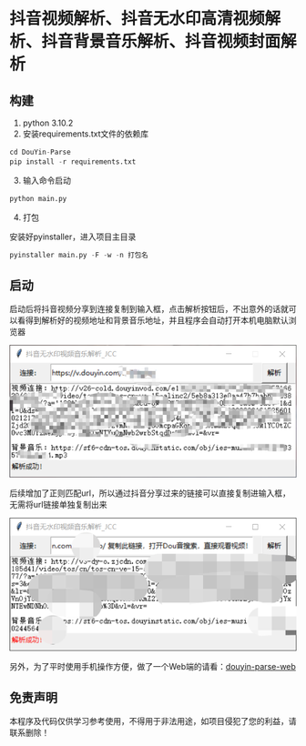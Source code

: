 # 抖音视频解析、抖音无水印高清视频解析、抖音背景音乐解析、抖音视频封面解析

## 构建

1. python 3.10.2
2. 安装requirements.txt文件的依赖库

~~~python
cd DouYin-Parse
pip install -r requirements.txt
~~~

3. 输入命令启动

~~~python
python main.py
~~~

4. 打包

安装好pyinstaller，进入项目主目录

~~~python
pyinstaller main.py -F -w -n 打包名
~~~

## 启动

启动后将抖音视频分享到连接复制到输入框，点击解析按钮后，不出意外的话就可以看得到解析好的视频地址和背景音乐地址，并且程序会自动打开本机电脑默认浏览器

![image-20220221215337057](https://github.com/JCCGG/DouYin-Parse/blob/master/screenshot/image-20220221215337057.png)

后续增加了正则匹配url，所以通过抖音分享过来的链接可以直接复制进输入框，无需将url链接单独复制出来

![Snipaste_2022-02-25_11-38-17.png](https://github.com/JCCGG/DouYin-Parse/blob/master/screenshot/Snipaste_2022-02-25_11-38-17.png)

另外，为了平时使用手机操作方便，做了一个Web端的请看：<a href="https://github.com/JCCGG/douyin-parse-web">douyin-parse-web<a/>

## 免责声明

本程序及代码仅供学习参考使用，不得用于非法用途，如项目侵犯了您的利益，请联系删除！

